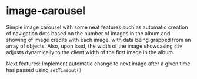 # image-carousel
Simple image carousel with some neat features such as automatic creation of navigation dots based on the number of images in the album and showing of image credits with each image, with data being grapped from an array of objects. Also, upon load, the width of the image showcasing <code>div</code> adjusts dynamically to the client width of the first image in the album.

Next features:
  Implement automatic change to next image after a given time has passed using <code>setTimeout()</code>
